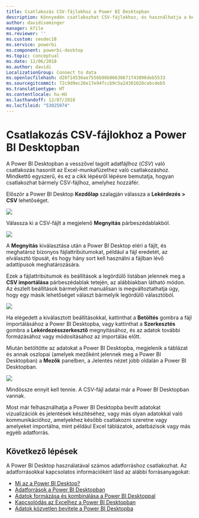 ```yaml
---
title: Csatlakozás CSV-fájlokhoz a Power BI Desktopban
description: Könnyedén csatlakozhat CSV-fájlokhoz, és használhatja a bennük tárolt adatokat a Power BI Desktopban
author: davidiseminger
manager: kfile
ms.reviewer: ''
ms.custom: seodec18
ms.service: powerbi
ms.component: powerbi-desktop
ms.topic: conceptual
ms.date: 12/06/2018
ms.author: davidi
LocalizationGroup: Connect to data
ms.openlocfilehash: d20714536ae7556b96b86638671f43896deb5533
ms.sourcegitcommit: 72c9d9ec26e17e94fccb9c5a24301028cebcdeb5
ms.translationtype: HT
ms.contentlocale: hu-HU
ms.lasthandoff: 12/07/2018
ms.locfileid: "53025074"
---
```

# <a name="connect-to-csv-files-in-power-bi-desktop"></a>Csatlakozás CSV-fájlokhoz a Power BI Desktopban
A Power BI Desktopban a vesszővel tagolt adatfájlhoz (*CSV*) való csatlakozás hasonlít az Excel-munkafüzethez való csatlakozáshoz. Mindkettő egyszerű, és ez a cikk lépésről lépésre bemutatja, hogyan csatlakozhat bármely CSV-fájlhoz, amelyhez hozzáfér.

Először a Power BI Desktop **Kezdőlap** szalagján válassza a **Lekérdezés > CSV** lehetőséget.

![](media/desktop-connect-csv/connect-to-csv_1.png)

Válassza ki a CSV-fájlt a megjelenő **Megnyitás** párbeszédablakból.

![](media/desktop-connect-csv/connect-to-csv_2.png)

A **Megnyitás** kiválasztása után a Power BI Desktop eléri a fájlt, és meghatároz bizonyos fájlattribútumokat, például a fájl eredetét, az elválasztó típusát, és hogy hány sort kell használni a fájlban lévő adattípusok meghatározására.

Ezek a fájlattribútumok és beállítások a legördülő listában jelennek meg a **CSV importálása** párbeszédablak tetején, az alábbiakban látható módon. Az észlelt beállítások bármelyikét manuálisan is megváltoztathatja úgy, hogy egy másik lehetőséget választ bármelyik legördülő választóból.

![](media/desktop-connect-csv/connect-to-csv_3.png)

Ha elégedett a kiválasztott beállításokkal, kattinthat a **Betöltés** gombra a fájl importálásához a Power BI Desktopba, vagy kattinthat a **Szerkesztés** gombra a **Lekérdezésszerkesztő** megnyitásához, és az adatok további formázásához vagy módosításához az importálás előtt.

Miután betöltötte az adatokat a Power BI Desktopba, megjelenik a táblázat és annak oszlopai (amelyek mezőként jelennek meg a Power BI Desktopban) a **Mezők** panelben, a Jelentés nézet jobb oldalán a Power BI Desktopban.

![](media/desktop-connect-csv/connect-to-csv_4.png)

Mindössze ennyit kell tennie. A CSV-fájl adatai már a Power BI Desktopban vannak.

Most már felhasználhatja a Power BI Desktopba bevitt adatokat vizualizációk és jelentések készítéséhez, vagy más olyan adatokkal való kommunikációhoz, amelyekhez később csatlakozni szeretne vagy amelyeket importálna, mint például Excel táblázatok, adatbázisok vagy más egyéb adatforrás.

## <a name="next-steps"></a>Következő lépések
A Power BI Desktop használatával számos adatforráshoz csatlakozhat. Az adatforrásokkal kapcsolatos információkért lásd az alábbi forrásanyagokat:

* [Mi az a Power BI Desktop?](desktop-what-is-desktop.md)
* [Adatforrások a Power BI Desktopban](desktop-data-sources.md)
* [Adatok formázása és kombinálása a Power BI Desktoppal](desktop-shape-and-combine-data.md)
* [Kapcsolódás az Excelhez a Power BI Desktopban](desktop-connect-excel.md)   
* [Adatok közvetlen bevitele a Power BI Desktopba](desktop-enter-data-directly-into-desktop.md)   

